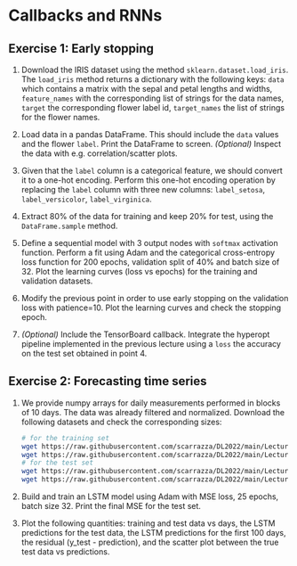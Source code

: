 # Callbacks and RNNs




## Exercise 1: Early stopping

1. Download the IRIS dataset using the method `sklearn.dataset.load_iris`. The
   `load_iris` method returns a dictionary with the following keys: `data` which
   contains a matrix with the sepal and petal lengths and widths,
   `feature_names` with the corresponding list of strings for the data names, `target` the corresponding flower label id, `target_names` the list of strings for the flower names.

2. Load data in a pandas DataFrame. This should include the `data` values and
   the flower `label`. Print the DataFrame to screen. *(Optional)* Inspect the data with e.g. correlation/scatter plots.

3. Given that the `label` column is a categorical feature, we should convert it
   to a one-hot encoding. Perform this one-hot encoding operation by replacing the `label` column with three new columns: `label_setosa`, `label_versicolor`, `label_virginica`.

4. Extract 80% of the data for training and keep 20% for test, using the
   `DataFrame.sample` method.

5. Define a sequential model with 3 output nodes with `softmax` activation
   function. Perform a fit using Adam and the categorical cross-entropy loss
   function for 200 epochs, validation split of 40% and batch size of 32. Plot the learning curves (loss vs epochs) for the training and validation datasets.

6. Modify the previous point in order to use early stopping on the validation
   loss with patience=10. Plot the learning curves and check the stopping epoch.

7. *(Optional)* Include the TensorBoard callback. Integrate the hyperopt
   pipeline implemented in the previous lecture using a `loss` the accuracy on
   the test set obtained in point 4.

## Exercise 2: Forecasting time series

1. We provide numpy arrays for daily measurements performed in blocks of 10
   days. The data was already filtered and normalized. Download the following
   datasets and check the corresponding sizes:
    ```bash
    # for the training set
    wget https://raw.githubusercontent.com/scarrazza/DL2022/main/Lecture_6/training_data.npy
    wget https://raw.githubusercontent.com/scarrazza/DL2022/main/Lecture_6/training_label.npy
    # for the test set
    wget https://raw.githubusercontent.com/scarrazza/DL2022/main/Lecture_6/test_data.npy
    wget https://raw.githubusercontent.com/scarrazza/DL2022/main/Lecture_6/test_label.npy
    ```

2. Build and train an LSTM model using Adam with MSE loss, 25 epochs, batch size
   32. Print the final MSE for the test set.

3. Plot the following quantities: training and test data vs days, the LSTM
   predictions for the test data, the LSTM predictions for the first 100 days,
   the residual (y_test - prediction), and the scatter plot between the true
   test data vs predictions.